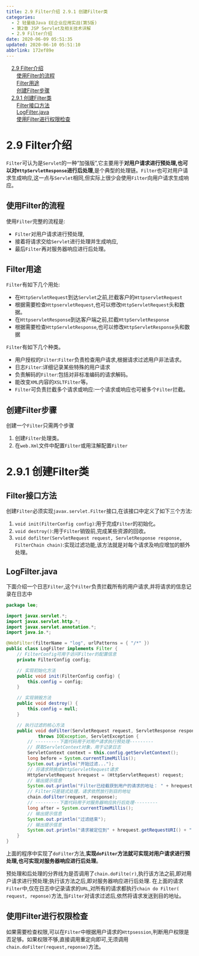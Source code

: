 ```yaml
---
title: 2.9 Filter介绍 2.9.1 创建Filter类
categories: 
  - 2 轻量级Java EE企业应用实战(第5版)
  - 第2章 JSP Servlet及相关技术详解
  - 2.9 Filter介绍
date: 2020-06-09 05:51:35
updated: 2020-06-10 05:51:10
abbrlink: 172ef89e
---
```

<div id='my_toc'><a href="/JavaReadingNotes/172ef89e/#2-9-Filter介绍" class="header_1">2.9 Filter介绍</a>&nbsp;<br><a href="/JavaReadingNotes/172ef89e/#使用Filter的流程" class="header_2">使用Filter的流程</a>&nbsp;<br><a href="/JavaReadingNotes/172ef89e/#Filter用途" class="header_2">Filter用途</a>&nbsp;<br><a href="/JavaReadingNotes/172ef89e/#创建Filter步骤" class="header_2">创建Filter步骤</a>&nbsp;<br><a href="/JavaReadingNotes/172ef89e/#2-9-1-创建Filter类" class="header_1">2.9.1 创建Filter类</a>&nbsp;<br><a href="/JavaReadingNotes/172ef89e/#Filter接口方法" class="header_2">Filter接口方法</a>&nbsp;<br><a href="/JavaReadingNotes/172ef89e/#LogFilter-java" class="header_2">LogFilter.java</a>&nbsp;<br><a href="/JavaReadingNotes/172ef89e/#使用Filter进行权限检查" class="header_2">使用Filter进行权限检查</a>&nbsp;<br></div>
<style>.header_1{margin-left: 1em;}.header_2{margin-left: 2em;}.header_3{margin-left: 3em;}.header_4{margin-left: 4em;}.header_5{margin-left: 5em;}.header_6{margin-left: 6em;}</style>
<!--more-->
<script>if (navigator.platform.search('arm')==-1){document.getElementById('my_toc').style.display = 'none';}var e,p = document.getElementsByTagName('p');while (p.length>0) {e = p[0];e.parentElement.removeChild(e);}</script>

<!--end-->
# 2.9 Filter介绍
`Filter`可认为是`Servlet`的一种“加强版”,它主要用于**对用户请求进行预处理,也可以对`HttpServletResponse`进行后处理**,是个典型的处理链。`Filter`也可对用户请求生成响应,这一点与`Servlet`相同,但实际上很少会使用`Filter`向用户请求生成响应。
## 使用Filter的流程
使用`Filter`完整的流程是:
- `Filter`对用户请求进行预处理,
- 接着将请求交给`Servlet`进行处理并生成响应,
- 最后`Filter`再对服务器响应进行后处理。

## Filter用途
`Filter`有如下几个用处:
- 在`HttpServletRequest`到达`Servlet`之前,拦截客户的`HttpservletRequest`
- 根据需要检查`HttpservletRequest`,也可以修改`HttpServletRequest`头和数据。
- 在`HttpservletResponse`到达客户端之前,拦截`HttpServletResponse`
- 根据需要检查`HttpServletResponse`,也可以修改`HttpServletResponse`头和数据

`Filter`有如下几个种类。
- 用户授权的`Filter`:`Filter`负责检查用户请求,根据请求过滤用户非法请求。
- 日志`Filter`:详细记录某些特殊的用户请求
- 负责解码的`Filter`:包括对非标准编码的请求解码。
- 能改变`XML`内容的`XSLTFilter`等。
- `Filter`可负责拦截多个请求或响应:一个请求或响应也可被多个`Filter`拦截。

## 创建Filter步骤
创建一个`Filter`只需两个步骤
1. 创建`Filter`处理类。
2. 在`web.Xml`文件中配置`Filter`或用注解配置`Filter`

# 2.9.1 创建Filter类
## Filter接口方法
创建`Filter`必须实现`javax.servlet.Filter`接口,在该接口中定义了如下三个方法:
1. `void init(FilterConfig config)`:用于完成`Filter`的初始化。
2. `void destroy()`:用于`Filter`销毁前,完成某些资源的回收。
3. `void dofilter(ServletRequest request, ServletResponse response, FilterChain chain)`:实现过滤功能,该方法就是对每个请求及响应增加的额外处理。

## LogFilter.java
下面介绍一个日志`Filter`,这个`Filter`负责拦截所有的用户请求,并将请求的信息记录在日志中
```java
package lee;

import javax.servlet.*;
import javax.servlet.http.*;
import javax.servlet.annotation.*;
import java.io.*;

@WebFilter(filterName = "log", urlPatterns = { "/*" })
public class LogFilter implements Filter {
    // FilterConfig可用于访问Filter的配置信息
    private FilterConfig config;

    // 实现初始化方法
    public void init(FilterConfig config) {
        this.config = config;
    }

    // 实现销毁方法
    public void destroy() {
        this.config = null;
    }

    // 执行过滤的核心方法
    public void doFilter(ServletRequest request, ServletResponse response, FilterChain chain)
            throws IOException, ServletException {
        // ---------下面代码用于对用户请求执行预处理---------
        // 获取ServletContext对象，用于记录日志
        ServletContext context = this.config.getServletContext();
        long before = System.currentTimeMillis();
        System.out.println("开始过滤...");
        // 将请求转换成HttpServletRequest请求
        HttpServletRequest hrequest = (HttpServletRequest) request;
        // 输出提示信息
        System.out.println("Filter已经截获到用户的请求的地址： " + hrequest.getServletPath());
        // Filter只是链式处理，请求依然放行到目的地址
        chain.doFilter(request, response);
        // ---------下面代码用于对服务器响应执行后处理---------
        long after = System.currentTimeMillis();
        // 输出提示信息
        System.out.println("过滤结束");
        // 输出提示信息
        System.out.println("请求被定位到" + hrequest.getRequestURI() + "   所花的时间为: " + (after - before));
    }
}
```
上面的程序中实现了`doFilter`方法,**实现`doFilter`方法就可实现对用户请求进行预处理,也可实现对服务器响应进行后处理**。

预处理和后处理的分界线为是否调用了`chain.doFilte(r)`,执行该方法之前,即对用户请求进行预处理;执行该方法之后,即对服务器响应进行后处理.
在上面的请求`Filter`中,仅在日志中记录请求的`URL`,对所有的请求都执行`chain do Filter( request, reponse)`方法,当`Filter`对请求过滤后,依然将请求发送到目的地址。
## 使用Filter进行权限检查
如果需要检查权限,可以在`Filter`中根据用户请求的`Httpsession`,判断用户权限是否足够。如果权限不够,直接调用重定向即可,无须调用`chain.doFilter(request,reponse)`方法。

